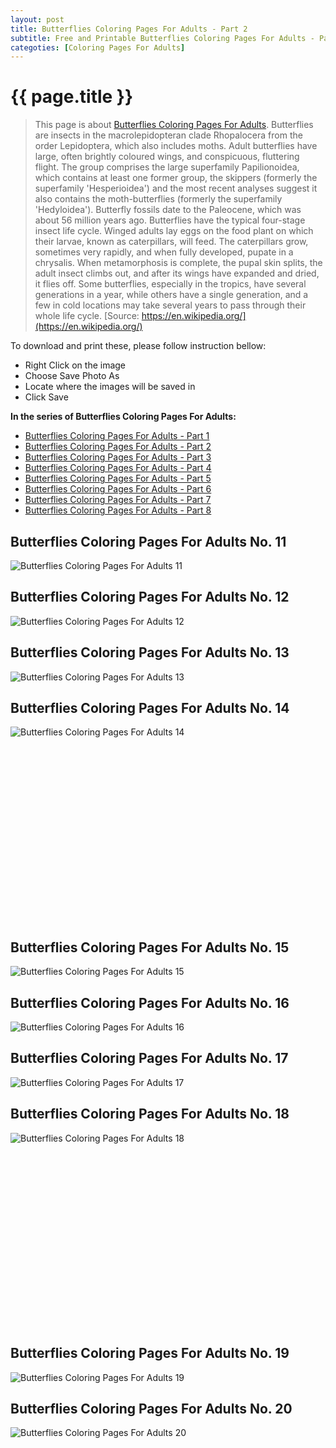 ```yaml
---
layout: post
title: Butterflies Coloring Pages For Adults - Part 2
subtitle: Free and Printable Butterflies Coloring Pages For Adults - Part 2
categoties: [Coloring Pages For Adults]
---
```

{{ page.title }}
================
> This page is about [Butterflies Coloring Pages For Adults](https://freecoloringpages.github.io/). Butterflies are insects in the macrolepidopteran clade Rhopalocera from the order Lepidoptera, which also includes moths. Adult butterflies have large, often brightly coloured wings, and conspicuous, fluttering flight. The group comprises the large superfamily Papilionoidea, which contains at least one former group, the skippers (formerly the superfamily 'Hesperioidea') and the most recent analyses suggest it also contains the moth-butterflies (formerly the superfamily 'Hedyloidea'). Butterfly fossils date to the Paleocene, which was about 56 million years ago. Butterflies have the typical four-stage insect life cycle. Winged adults lay eggs on the food plant on which their larvae, known as caterpillars, will feed. The caterpillars grow, sometimes very rapidly, and when fully developed, pupate in a chrysalis. When metamorphosis is complete, the pupal skin splits, the adult insect climbs out, and after its wings have expanded and dried, it flies off. Some butterflies, especially in the tropics, have several generations in a year, while others have a single generation, and a few in cold locations may take several years to pass through their whole life cycle. [Source: https://en.wikipedia.org/](https://en.wikipedia.org/)

To download and print these, please follow instruction bellow:
* Right Click on the image 
* Choose Save Photo As 
* Locate where the images will be saved in 
* Click Save

**In the series of Butterflies Coloring Pages For Adults:**

* [Butterflies Coloring Pages For Adults - Part 1](https://freecoloringpages.github.io/2017/11/24/Butterflies-Coloring-Pages-For-Adults-part-1.html)
* [Butterflies Coloring Pages For Adults - Part 2](https://freecoloringpages.github.io/2017/11/24/Butterflies-Coloring-Pages-For-Adults-part-2.html)
* [Butterflies Coloring Pages For Adults - Part 3](https://freecoloringpages.github.io/2017/11/24/Butterflies-Coloring-Pages-For-Adults-part-3.html)
* [Butterflies Coloring Pages For Adults - Part 4](https://freecoloringpages.github.io/2017/11/24/Butterflies-Coloring-Pages-For-Adults-part-4.html)
* [Butterflies Coloring Pages For Adults - Part 5](https://freecoloringpages.github.io/2017/11/24/Butterflies-Coloring-Pages-For-Adults-part-5.html)
* [Butterflies Coloring Pages For Adults - Part 6](https://freecoloringpages.github.io/2017/11/24/Butterflies-Coloring-Pages-For-Adults-part-6.html)
* [Butterflies Coloring Pages For Adults - Part 7](https://freecoloringpages.github.io/2017/11/24/Butterflies-Coloring-Pages-For-Adults-part-7.html)
* [Butterflies Coloring Pages For Adults - Part 8](https://freecoloringpages.github.io/2017/11/24/Butterflies-Coloring-Pages-For-Adults-part-8.html)

## Butterflies Coloring Pages For Adults No. 11
![Butterflies Coloring Pages For Adults 11](https://freecoloringpages.github.io/img1/Butterflies-Coloring-Pages-For-Adults%20(11).jpg "Butterflies Coloring Pages For Adults 11")

## Butterflies Coloring Pages For Adults No. 12
![Butterflies Coloring Pages For Adults 12](https://freecoloringpages.github.io/img1/Butterflies-Coloring-Pages-For-Adults%20(12).jpg "Butterflies Coloring Pages For Adults 12")

## Butterflies Coloring Pages For Adults No. 13
![Butterflies Coloring Pages For Adults 13](https://freecoloringpages.github.io/img1/Butterflies-Coloring-Pages-For-Adults%20(13).jpg "Butterflies Coloring Pages For Adults 13")

## Butterflies Coloring Pages For Adults No. 14
![Butterflies Coloring Pages For Adults 14](https://freecoloringpages.github.io/img1/Butterflies-Coloring-Pages-For-Adults%20(14).jpg "Butterflies Coloring Pages For Adults 14")

<script async src="//pagead2.googlesyndication.com/pagead/js/adsbygoogle.js"></script><!-- Texxtonly --><ins class="adsbygoogle" style="display:inline-block;width:336px;height:280px" data-ad-client="ca-pub-6753140515841889" data-ad-slot="3207852233"></ins><script>(adsbygoogle = window.adsbygoogle || []).push({}); </script>

## Butterflies Coloring Pages For Adults No. 15
![Butterflies Coloring Pages For Adults 15](https://freecoloringpages.github.io/img1/Butterflies-Coloring-Pages-For-Adults%20(15).jpg "Butterflies Coloring Pages For Adults 15")

## Butterflies Coloring Pages For Adults No. 16
![Butterflies Coloring Pages For Adults 16](https://freecoloringpages.github.io/img1/Butterflies-Coloring-Pages-For-Adults%20(16).jpg "Butterflies Coloring Pages For Adults 16")

## Butterflies Coloring Pages For Adults No. 17
![Butterflies Coloring Pages For Adults 17](https://freecoloringpages.github.io/img1/Butterflies-Coloring-Pages-For-Adults%20(17).jpg "Butterflies Coloring Pages For Adults 17")

## Butterflies Coloring Pages For Adults No. 18
![Butterflies Coloring Pages For Adults 18](https://freecoloringpages.github.io/img1/Butterflies-Coloring-Pages-For-Adults%20(18).jpg "Butterflies Coloring Pages For Adults 18")

<script async src="//pagead2.googlesyndication.com/pagead/js/adsbygoogle.js"></script><!-- Texxtonly --><ins class="adsbygoogle" style="display:inline-block;width:336px;height:280px" data-ad-client="ca-pub-6753140515841889" data-ad-slot="3207852233"></ins><script>(adsbygoogle = window.adsbygoogle || []).push({}); </script>

## Butterflies Coloring Pages For Adults No. 19
![Butterflies Coloring Pages For Adults 19](https://freecoloringpages.github.io/img1/Butterflies-Coloring-Pages-For-Adults%20(19).jpg "Butterflies Coloring Pages For Adults 19")

## Butterflies Coloring Pages For Adults No. 20
![Butterflies Coloring Pages For Adults 20](https://freecoloringpages.github.io/img1/Butterflies-Coloring-Pages-For-Adults%20(20).jpg "Butterflies Coloring Pages For Adults 20")

